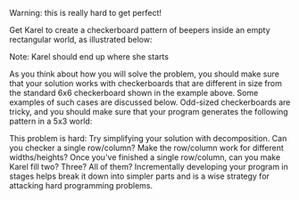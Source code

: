 Warning: this is really hard to get perfect!

Get Karel to create a checkerboard pattern of beepers inside an empty rectangular world, as illustrated below:



Note: Karel should end up where she starts

As you think about how you will solve the problem, you should make sure that your solution works with checkerboards that are different in size from the standard 6x6 checkerboard shown in the example above. Some examples of such cases are discussed below. Odd-sized checkerboards are tricky, and you should make sure that your program generates the following pattern in a 5x3 world:


This problem is hard: Try simplifying your solution with decomposition. Can you checker a single row/column? Make the row/column work for different widths/heights? Once you've finished a single row/column, can you make Karel fill two? Three? All of them? Incrementally developing your program in stages helps break it down into simpler parts and is a wise strategy for attacking hard programming problems.
